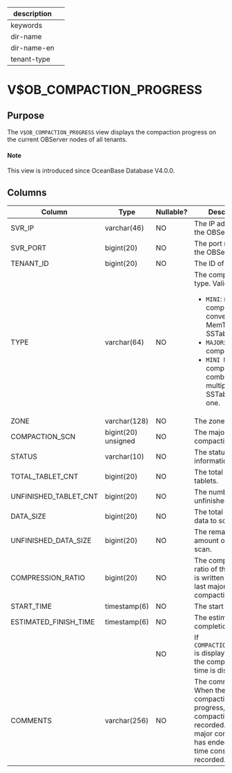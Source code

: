 |description||
|---|---|
|keywords||
|dir-name||
|dir-name-en||
|tenant-type||

# V$OB_COMPACTION_PROGRESS

## Purpose

The `V$OB_COMPACTION_PROGRESS` view displays the compaction progress on the current OBServer nodes of all tenants.

<main id="notice" type='explain'>
  <h4>Note</h4>
  <p>This view is introduced since OceanBase Database V4.0.0. </p>
</main>

## Columns

| Column | Type | Nullable? | Description |
|-------------------------|--------------|------------|--------|
| SVR_IP | varchar(46) | NO | The IP address of the OBServer node. |
| SVR_PORT | bigint(20) | NO | The port number of the OBServer node. |
| TENANT_ID | bigint(20) | NO | The ID of the tenant. |
| TYPE | varchar(64) | NO | The compaction type. Valid values: <ul><li> `MINI`: minor or L0 compaction that converts MemTables into SSTables. </li><li>`MAJOR`: major compaction. </li><li>`MINI MINOR`: L1 compaction that combines multiple mini SSTables into one.</li></ul> |
| ZONE | varchar(128) | NO | The zone. |
| COMPACTION_SCN | bigint(20) unsigned | NO | The major compaction version. |
| STATUS | varchar(10) | NO | The status information. |
| TOTAL_TABLET_CNT | bigint(20) | NO | The total number of tablets. |
| UNFINISHED_TABLET_CNT | bigint(20) | NO | The number of unfinished tablets. |
| DATA_SIZE | bigint(20) | NO | The total amount of data to scan. |
| UNFINISHED_DATA_SIZE | bigint(20) | NO | The remaining amount of data to scan. |
| COMPRESSION_RATIO | bigint(20) | NO | The compression ratio of the data that is written since the last major compaction version. |
| START_TIME | timestamp(6) | NO | The start time. |
| ESTIMATED_FINISH_TIME | timestamp(6) | NO | The estimated completion time. |
|    |    | NO | If `COMPACTION_PROGRESS` is displayed as `100`, the compaction end time is displayed. |
| COMMENTS | varchar(256) | NO | The comments. When the major compaction is in progress, the latest compaction event is recorded. If the major compaction has ended, the total time consumed is recorded. |
